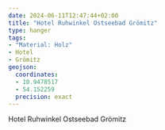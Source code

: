 ```yaml
---
date: 2024-06-11T12:47:44+02:00
title: "Hotel Ruhwinkel Ostseebad Grömitz"
type: hanger
tags:
- "Material: Holz"
- Hotel
- Grömitz
geojson:
  coordinates:
  - 10.9478517
  - 54.152259
  precision: exact
---
```


Hotel Ruhwinkel
Ostseebad Grömitz
